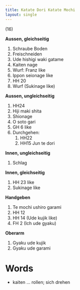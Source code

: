 ```yaml
---
title: Katate Dori Katate Mochi
layout: single
---
```


(16)

**Aussen, gleichseitig**

1.  Schraube Boden
2.  Freischneiden
3.  Ude hishigi waki gatame
4.  Kaiten nage
5.  Wurf: Franz like
6.  Ippon seionage like
7.  HH 20
8.  Wurf (Sukinage like)

**Aussen, ungleichseitig**

1.  HH24
2.  Hiji maki shita
3.  Shionage
4.  O soto gari
5.  GH 6 like
6.  Durchgehen:
    1.  HH22
    2.  HH15 Jun te dori

**Innen, ungleichseitig**

1.  Schlag

**Innen, gleichseitig**

1.  HH 23 like
2.  Sukinage like

**Handgeben**

1.  Te mochi ushiro garami
2.  HH 12
3.  HH 14 (Ude kujik like)
4.  FH 2 (Ich ude gyaku)

**Oberarm**

1.  Gyaku ude kujik
2.  Gyaku ude garami

Words
=====

-   kaiten ... rollen; sich drehen

